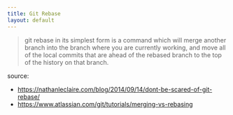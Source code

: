 ```yaml
---
title: Git Rebase
layout: default
---
```


>git rebase in its simplest form is a command which will merge another branch
>into the branch where you are currently working,
>and move all of the local commits that are ahead of the rebased branch to the top of the history
>on that branch.

source:
- https://nathanleclaire.com/blog/2014/09/14/dont-be-scared-of-git-rebase/
- https://www.atlassian.com/git/tutorials/merging-vs-rebasing
